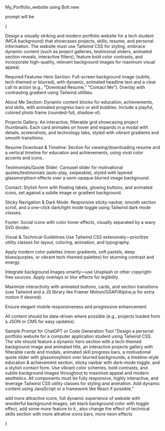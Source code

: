 My_Portfolio_website
using Bolt.new


prompt will be

{

Design a visually striking and modern portfolio website for a tech student (MCA background) that showcases projects, skills, resume, and personal information. The website must use Tailwind CSS for styling, embrace dynamic content (such as project galleries, testimonial sliders, animated section reveals, interactive filters), feature bold color contrasts, and incorporate high-quality, relevant background images for maximum visual appeal.

Required Features
Hero Section:
Full-screen background image (subtle, tech-themed or blurred), with dynamic, animated headline text and a clear call to action (e.g., "Download Resume," "Contact Me"). Overlay with contrasting gradient using Tailwind utilities.

About Me Section:
Dynamic content blocks for education, achievements, and skills, with animated progress bars or skill bubbles. Include a playful, colored photo frame (rounded-full, shadow-xl).

Projects Gallery:
An interactive, filterable grid showcasing project thumbnails. Each card animates on hover and expands in a modal with details, screenshots, and technology tabs, styled with vibrant gradients and smooth transitions.

Resume Download & Timeline:
Section for viewing/downloading resume and a vertical timeline for education and achievements, using vivid color accents and icons.

Testimonials/Quote Slider:
Carousel slider for motivational quotes/testimonials (auto-play, swipeable), styled with layered glassmorphism effects over a semi-opaque blurred image background.

Contact:
Stylish form with floating labels, glowing buttons, and animated icons, set against a subtle image or gradient background.

Sticky Navigation & Dark Mode:
Responsive sticky navbar, smooth section scroll, and a one-click dark/light mode toggle using Tailwind dark mode classes.

Footer:
Social icons with color hover effects, visually separated by a wavy SVG divider.

Visual & Technical Guidelines
Use Tailwind CSS extensively—prioritize utility classes for layout, coloring, animation, and typography.

Apply modern color palettes (neon gradients, soft pastels, deep blues/purples, or vibrant tech-themed palettes) for stunning contrast and energy.

Integrate background images smartly—use Unsplash or other copyright-free sources. Apply overlays or blur effects for legibility.

Maximize interactivity with animated buttons, cards, and section transitions (use Tailwind and a JS library like Framer Motion/GSAP/Alpine.js for extra motion if desired).

Ensure elegant mobile responsiveness and progressive enhancement.

All content should be data-driven where possible (e.g., projects loaded from a JSON or CMS for easy updates).

Sample Prompt for ChatGPT or Code Generation Tool
"Design a personal portfolio website for a computer application student using Tailwind CSS. The site should feature a dynamic hero section with a tech-themed background image and animated title, an interactive projects gallery with filterable cards and modals, animated skill progress bars, a motivational quote slider with glassmorphism over blurred backgrounds, a timeline-style education & achievement section, sticky navbar with dark-mode toggle, and a stylish contact form. Use vibrant color schemes, bold contrasts, and subtle background images throughout to maximize appeal and modern aesthetics. All components must be fully responsive, highly interactive, and leverage Tailwind CSS utility classes for styling and animation. Add dynamic content using JavaScript or a framework like React if possible."

add more attractive icons, full dynamic experience of website with wonderful background images, set black background color with toggle effect, add some more feature to it , also change the effect of technical skills section with more attrative icons bars, more neon effects

}
